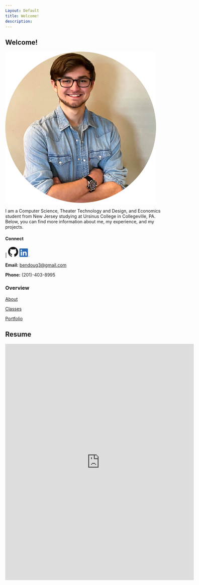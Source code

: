 ```yaml
---
Layout: Default
title: Welcome!
description: 
---
```


## Welcome!

![Headshot](photos\headshotcircular.png)

I am a Computer Science, Theater Technology and Design, and Economics student from New Jersey studying at Ursinus College in Collegeville, PA. Below, you can find more information about me, my experience, and my projects.

#### Connect

| [![Thumbnail of GitHub](photos\GitHub-Mark-32px.png)](https://github.com/bentdoug)         [![LinkedIn Logo](photos\LI-In-Bug.png)](https://linkedin.com/in/benjamin-douglas-1a761518b)    

**Email:** bendoug3@gmail.com

**Phone:** (201)-403-8995


### Overview



[About](./about.html)

[Classes](./courses)

[Portfolio](./portfolio.html)



## Resume
<iframe src="https://onedrive.live.com/embed?cid=81A2BDCFB285FA4B&amp;resid=81A2BDCFB285FA4B%219493&amp;authkey=AIYtgRdgUPJFH6E&amp;em=2" width="600px" height="750px" frameborder="0">This is an embedded <a target="_blank" href="https://office.com">Microsoft Office</a> document, powered by <a target="_blank" href="https://office.com/webapps">Office</a>.</iframe>